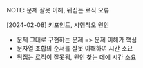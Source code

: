 NOTE: 문제 잘못 이해, 뒤집는 로직 오류

[2024-02-08]
키포인트, 시행착오 원인

- 문제 그대로 구현하는 문제 => 문제 이해가 핵심
- 문자열 조합의 순서를 잘못 이해하여 시간 소요
- 뒤집는 로직이 잘못됨, 원인 찾는 데에 시간 소요
